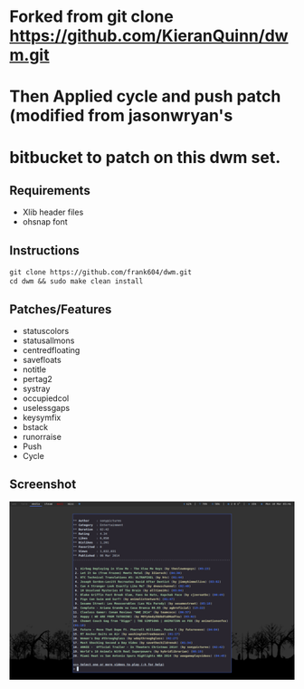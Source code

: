 # Forked from git clone https://github.com/KieranQuinn/dwm.git
# Then Applied cycle and push patch (modified from jasonwryan's 
# bitbucket to patch on this dwm set.

Requirements
------------
* Xlib header files
* ohsnap font

Instructions
------------

    git clone https://github.com/frank604/dwm.git
    cd dwm && sudo make clean install
    
    
Patches/Features
----------------
* statuscolors
* statusallmons
* centredfloating
* savefloats
* notitle
* pertag2
* systray
* occupiedcol
* uselessgaps
* keysymfix
* bstack
* runorraise
* Push
* Cycle

    
    
Screenshot
----------

![Screenshot](screenshot.png "current dwm")
